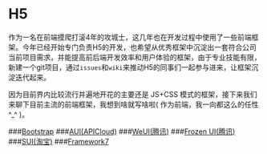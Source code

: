# H5
作为一名在前端摸爬打滚4年的攻城士，这几年也在开发过程中使用了一些前端框架。今年已经开始专门负责H5的开发，也希望从优秀框架中沉淀出一套符合公司当前项目需求，并能提高前后端开发效率和用户体验的框架，由于专业技能有限，新建一个git项目，通过`issues`和`wiki`来推动H5的同事们一起参与进来，让框架沉淀迭代起来。

因为目前界内比较流行并遍地开花的主要还是 JS+CSS 模式的框架，接下来我们来聊下目前主流的前端框架，我想到啥就写啥啦( 作为前端，我一向都这么的任性 ^_^ )。

###[Bootstrap](https://github.com/twbs/bootstrap/)
###[AUI(APICloud)](https://github.com/liulangnan/aui)
###[WeUI(腾讯)](https://github.com/weui/weui)
###[Frozen UI(腾讯)](https://github.com/frozenui/frozenui)
###[SUI(淘宝)](https://github.com/sdc-alibaba/sui)
###[Framework7](https://github.com/nolimits4web/Framework7)